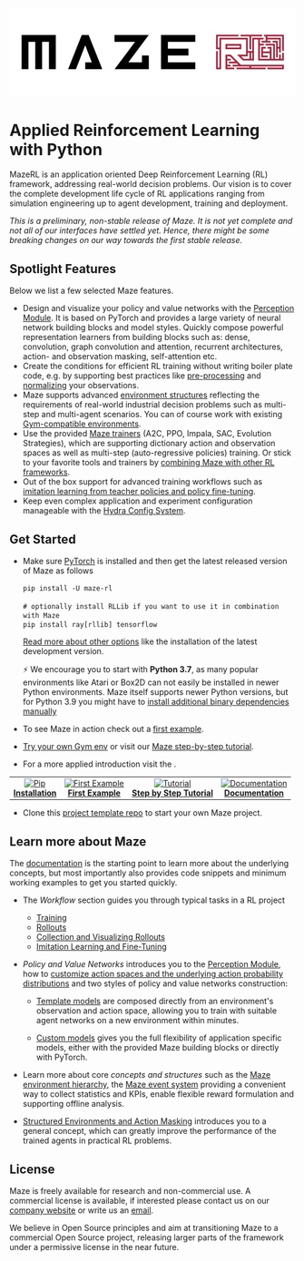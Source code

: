 ![Banner](https://github.com/enlite-ai/maze/raw/main/docs/source/logos/main_logo.png)

# Applied Reinforcement Learning with Python

MazeRL is an application oriented Deep Reinforcement Learning (RL) framework, addressing real-world decision problems.
Our vision is to cover the complete development life cycle of RL applications ranging from simulation 
engineering up to agent development, training and deployment.

*This is a preliminary, non-stable release of Maze. It is not yet complete and not all of our interfaces have settled
yet. Hence, there might be some breaking changes on our way towards the first stable release.*

## Spotlight Features

Below we list a few selected Maze features.

 - Design and visualize your policy and value networks with the 
   [Perception Module](https://maze-rl.readthedocs.io/en/latest/policy_and_value_networks/perception_overview.html). 
   It is based on PyTorch and provides a large variety of neural network building blocks and model styles. 
   Quickly compose powerful representation learners from building blocks such as: dense, 
   convolution, graph convolution and attention, recurrent architectures, action- and observation masking, 
   self-attention etc.
 - Create the conditions for efficient RL training without writing boiler plate code, e.g. by supporting 
   best practices like [pre-processing](https://maze-rl.readthedocs.io/en/latest/environment_customization/observation_pre_processing.html) and 
   [normalizing](https://maze-rl.readthedocs.io/en/latest/environment_customization/observation_normalization.html) your observations.
 - Maze supports advanced [environment structures](https://maze-rl.readthedocs.io/en/latest/concepts_and_structure/env_hierarchy.html) reflecting 
   the requirements of real-world industrial decision problems such as multi-step and multi-agent scenarios. 
   You can of course work with existing [Gym-compatible environments](https://maze-rl.readthedocs.io/en/latest/best_practices_and_tutorials/integrating_gym_environment.html).
 - Use the provided [Maze trainers](https://maze-rl.readthedocs.io/en/latest/trainers/maze_trainers.html) (A2C, PPO, Impala, SAC, Evolution Strategies), 
   which are supporting dictionary action and observation spaces as well as multi-step (auto-regressive policies) training. 
   Or stick to your favorite tools and trainers by [combining Maze with other RL frameworks](todo/best_practices_and_tutorials/maze_and_other_frameworks.html).
 - Out of the box support for advanced training workflows such as [imitation learning from teacher policies and 
   policy fine-tuning](https://maze-rl.readthedocs.io/en/latest/workflow/imitation_and_fine_tuning.html). 
 - Keep even complex application and experiment configuration manageable with the [Hydra Config System](https://maze-rl.readthedocs.io/en/latest/concepts_and_structure/hydra.html).
 
## Get Started

* Make sure [PyTorch](https://pytorch.org/get-started/locally/) is installed and then get the latest released version of Maze as follows

      pip install -U maze-rl
      
      # optionally install RLLib if you want to use it in combination with Maze
      pip install ray[rllib] tensorflow  
    
  [Read more about other options](https://maze-rl.readthedocs.io/en/latest/getting_started/installation.html) like the installation of the latest 
  development version.  

  :zap:  We encourage you to start with **Python 3.7**, as many popular environments like Atari or Box2D can not easily 
  be installed in newer Python environments. Maze itself supports newer Python versions, but for Python 3.9 you might have to
  [install additional binary dependencies manually](https://maze-rl.readthedocs.io/en/latest/getting_started/installation.html)

* To see Maze in action check out a [first example](https://maze-rl.readthedocs.io/en/latest/getting_started/first_example.html).

* [Try your own Gym env](https://maze-rl.readthedocs.io/en/latest/best_practices_and_tutorials/integrating_gym_environment.html)
  or visit our [Maze step-by-step tutorial](https://maze-rl.readthedocs.io/en/latest/getting_started/step_by_step_tutorial.html).

* For a more applied introduction visit the .


<table><tbody><tr>
    <td align="center"><a href="https://maze-rl.readthedocs.io/en/latest/getting_started/installation.html">
        <img src="https://github.com/enlite-ai/maze/raw/main/.github/pip.png" alt="Pip" width="128px"><br>
        <strong>Installation</strong>
    </a></td>
    <td align="center"><a href="https://maze-rl.readthedocs.io/en/latest/getting_started/first_example.html">
        <img src="https://github.com/enlite-ai/maze/raw/main/.github/start.png" alt="First Example" width="128px"><br>
        <strong>First Example</strong>
    </a></td>
    <td align="center"><a href="https://maze-rl.readthedocs.io/en/latest/getting_started/step_by_step_tutorial.html">
        <img src="https://github.com/enlite-ai/maze/raw/main/.github/steps.png" alt="Tutorial" width="128px"><br>
        <strong>Step by Step Tutorial</strong>
    </a></td>
    <td align="center"><a href="https://maze-rl.readthedocs.io/en/latest/">
        <img src="https://github.com/enlite-ai/maze/raw/main/.github/paper.png" alt="Documentation" width="128px"><br>
        <strong>Documentation</strong>
    </a></td>
</tr></tbody></table>

* Clone this [project template repo](https://github.com/enlite-ai/maze-cartpole>) to start your own Maze project.

## Learn more about Maze

The [documentation](https://maze-rl.readthedocs.io/en/latest/index.html#documentation-overview) is the starting point to learn more about
  the underlying concepts, but most importantly also provides code snippets and minimum working examples to 
  get you started quickly.

* The *Workflow* section guides you through typical tasks in a RL project
  * [Training](https://maze-rl.readthedocs.io/en/latest/workflow/training.html)
  * [Rollouts](https://maze-rl.readthedocs.io/en/latest/workflow/rollouts.html)
  * [Collection and Visualizing Rollouts](https://maze-rl.readthedocs.io/en/latest/workflow/rollouts_trajectories_viewer.html)
  * [Imitation Learning and Fine-Tuning](https://maze-rl.readthedocs.io/en/latest/workflow/imitation_and_fine_tuning.html) 

* *Policy and Value Networks* introduces you to the 
  [Perception Module](https://maze-rl.readthedocs.io/en/latest/policy_and_value_networks/perception_overview.html), 
  how to [customize action spaces and the underlying action probability distributions](https://maze-rl.readthedocs.io/en/latest/policy_and_value_networks/distributions_and_action_heads.html) 
  and two styles of policy and value networks construction:
  
  * [Template models](https://maze-rl.readthedocs.io/en/latest/policy_and_value_networks/perception_template_models.html) 
    are composed directly from an environment's observation and action space,
    allowing you to train with suitable agent networks on a new environment within minutes.
    
  * [Custom models](https://maze-rl.readthedocs.io/en/latest/policy_and_value_networks/perception_custom_models.html) gives you the full 
    flexibility of application specific models, either with the provided Maze building blocks or 
    directly with PyTorch. 

* Learn more about core *concepts and structures* such as the 
  [Maze environment hierarchy](https://maze-rl.readthedocs.io/en/latest/concepts_and_structure/env_hierarchy.html), the 
  [Maze event system](https://maze-rl.readthedocs.io/en/latest/concepts_and_structure/event_system.html) providing a convenient way to collect 
  statistics and KPIs, enable flexible reward formulation and supporting offline analysis. 

* [Structured Environments and Action Masking](https://maze-rl.readthedocs.io/en/latest/best_practices_and_tutorials/struct_env_tutorial.html) 
  introduces you to a general concept, which can greatly improve
  the performance of the trained agents in practical RL problems.

## License

Maze is freely available for research and non-commercial use. A commercial license is available, if interested please 
contact us on our [company website](https://enlite.ai) or write us an [email](mailto:office@enlite.ai).

We believe in Open Source principles and aim at transitioning Maze to a commercial Open Source project, 
releasing larger parts of the framework under a permissive license in the near future.  
